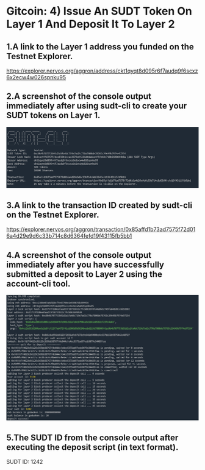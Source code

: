 # Gitcoin: 4) Issue An SUDT Token On Layer 1 And Deposit It To Layer 2

## 1.A link to the Layer 1 address you funded on the Testnet Explorer.

https://explorer.nervos.org/aggron/address/ckt1qyqt8d095r6f7audq9f6scxz6x2ecw4w026spnku95

## 2.A screenshot of the console output immediately after using sudt-cli to create your SUDT tokens on Layer 1.

![1.png](1.png)

## 3.A link to the transaction ID created by sudt-cli on the Testnet Explorer.

https://explorer.nervos.org/aggron/transaction/0x85affd1b73ad7575f72d016a4d29e9d6c33b714c8d6364fefd19f43115fb5bb1

## 4.A screenshot of the console output immediately after you have successfully submitted a deposit to Layer 2 using the account-cli tool.

![2.png](2.png)

## 5.The SUDT ID from the console output after executing the deposit script (in text format).

SUDT ID: 1242
